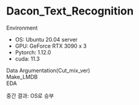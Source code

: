 # Dacon_Text_Recognition

Environment

- OS: Ubuntu 20.04 server
- GPU: GeForce RTX 3090 x 3
- Pytorch: 1.12.0
- cuda: 11.3

Data Argumentation(Cut_mix_ver)   
Make_LMDB     
EDA    

중간 결과: OS로 승부 
